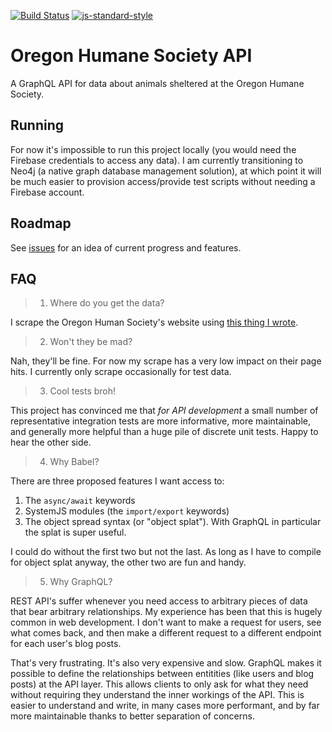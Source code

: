 [![Build Status](https://travis-ci.org/joefraley/humane-society-api.svg?branch=master)](https://travis-ci.org/joefraley/humane-society-api) [![js-standard-style](https://img.shields.io/badge/code%20style-standard-brightgreen.svg)](http://standardjs.com)


# Oregon Humane Society API
A GraphQL API for data about animals sheltered at the Oregon Humane Society.

## Running
For now it's impossible to run this project locally (you would need the Firebase credentials to access any data). I am currently transitioning to Neo4j (a native graph database management solution), at which point it will be much easier to provision access/provide test scripts without needing a Firebase account.

## Roadmap
See [issues](github.com:joefraley/humane-society-api/issues) for an idea of current progress and features.  

## FAQ
> 1. Where do you get the data?  

I scrape the Oregon Human Society's website using [this thing I wrote](https://github.com/joefraley/humane-society-scraper).  

> 2. Won't they be mad?  

Nah, they'll be fine. For now my scrape has a very low impact on their page hits. I currently only scrape occasionally for test data.  

> 3. Cool tests broh!  

This project has convinced me that _for API development_ a small number of representative integration tests are more informative, more maintainable, and generally more helpful than a huge pile of discrete unit tests. Happy to hear the other side.  

> 4. Why Babel?  

There are three proposed features I want access to:

  1. The `async/await` keywords
  2. SystemJS modules (the `import/export` keywords)
  3. The object spread syntax (or "object splat"). With GraphQL in particular the splat is super useful.

I could do without the first two but not the last. As long as I have to compile for object splat anyway, the other two are fun and handy.

> 5. Why GraphQL?  

REST API's suffer whenever you need access to arbitrary pieces of data that bear arbitrary relationships. My experience has been that this is hugely common in web development. I don't want to make a request for users, see what comes back, and then make a different request to a different endpoint for each user's blog posts. 

That's very frustrating. It's also very expensive and slow. GraphQL makes it possible to define the relationships between entitities (like users and blog posts) at the API layer. This allows clients to only ask for what they need without requiring they understand the inner workings of the API. This is easier to understand and write, in many cases more performant, and by far more maintainable thanks to better separation of concerns.
